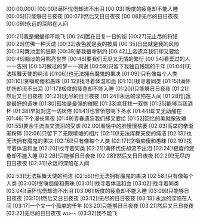 [00:00.000]
[00:00]!满怀忧伤却流不出泪
[00:03]!极度的疲惫却不能入睡
[00:05]!只能够日日夜夜
[00:07]!然后又日日夜夜
[00:08]!无尽的日日夜夜
[00:09]!永远的深陷在人间

[00:21]我是蝙蝠却不能飞
[00:24]困在日复一日的街
[00:27]无止尽的狩猎
[00:29]仿佛一种天谴
[00:32]夜色就是我的披肩
[00:35]日出就是我的风险
[00:38]舞池里的狂颠
[00:39]是我宿命制约
[00:42]上帝遗弃我们却又要给
[00:46]黯淡的月照亮世界
[00:48]要我们无尽又无情的繁衍
[00:54]看爱过的人一一告别
[00:57]做过的梦一一凋谢
[00:59]只留下我独自残喘的千年
[01:04]!无法挥舞天使的纯洁
[01:06]!也无法拥有魔鬼的果决
[01:09]!只有像每个人类
[01:10]!贪嗔痴傻和愚昧
[01:12]!找寻着体温和血
[01:13]!找寻着同类
[01:15]!满怀忧伤却流不出泪
[01:17]!极度的疲惫却不能入睡
[01:20]!只能够日日夜夜
[01:21]!然后又日日夜夜
[01:23]!无尽的日日夜夜
[01:24]!永远的深陷在人间
[01:28]饥饿是最好的调味
[01:30]孤独是最强的催眠
[01:33]疯狂找一双唇
[01:35]能够当我酒杯
[01:38]早就对这一切厌倦
[01:41]也曾愤怒喝下圣水
[01:44]却又无助醒在
[01:46]下个漫长黑夜
[01:49]青春遗忘我们却又要给
[01:52]回忆的美就像玫瑰
[01:55]要余生流血又流泪的受虐
[02:00]看镜中的脸慢慢枯萎
[02:03]高举的拳渐渐粉碎
[02:06]只留下了无限唏嘘的相片
[02:10]!无法挥舞天使的纯洁
[02:13]!也无法拥有魔鬼的果决
[02:16]!只有像每个人类
[02:17]!贪嗔痴傻和愚昧
[02:19]!找寻着体温和血
[02:20]!找寻着同类
[02:21]!满怀忧伤却流不出泪
[02:24]!极度的疲惫却不能入睡
[02:26]!只能够日日夜夜
[02:28]!然后又日日夜夜
[02:29]!无尽的日日夜夜
[02:31]!永远的深陷在人间

[02:53]!无法挥舞天使的纯洁
[02:56]!也无法拥有魔鬼的果决
[02:58]!只有像每个人类
[03:00]!贪嗔痴傻和愚昧
[03:01]!找寻着体温和血
[03:02]!找寻着同类
[03:04]!满怀忧伤却流不出泪
[03:06]!极度的疲惫却不能入睡
[03:09]!只能够日日夜夜
[03:10]!然后又日日夜夜
[03:12]!无尽的日日夜夜
[03:13]!永远的深陷在人间
[03:17]一个又一个孤单的千年
[03:20]只能够日日夜夜
[03:21]然后又日日夜夜
[03:22]无尽的日日夜夜 wu~~
[03:32]我不能飞